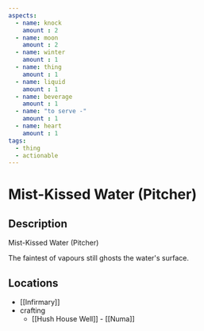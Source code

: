 ```yaml
---
aspects: 
  - name: knock
    amount : 2
  - name: moon
    amount : 2
  - name: winter
    amount : 1
  - name: thing
    amount : 1
  - name: liquid
    amount : 1
  - name: beverage
    amount : 1
  - name: "to serve -"
    amount : 1
  - name: heart
    amount : 1
tags:
  - thing
  - actionable
---
```


# Mist-Kissed Water (Pitcher)

## Description
Mist-Kissed Water (Pitcher)

The faintest of vapours still ghosts the water's surface.
## Locations
- [[Infirmary]]
- crafting
	- [[Hush House Well]] - [[Numa]]